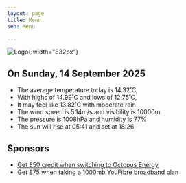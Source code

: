 ```yaml
---
layout: page
title: Menu
seo: Menu

---
```


![Logo](/images/logo.jpg){:width="832px"}

<!-- weather_marker starts -->
## On Sunday, 14 September 2025

- The average temperature today is 14.32˚C,
- With highs of 14.99˚C and lows of 12.75˚C,
- It may feel like 13.82˚C with moderate rain
- The wind speed is 5.14m/s and visibility is 10000m
- The pressure is 1008hPa and humidity is 77%
- The sun will rise at 05:41 and set at 18:26

<!-- weather_marker ends -->

## Sponsors

- [Get £50 credit when switching to Octopus Energy](https://bit.ly/3oD1nnS)
- [Get £75 when taking a 1000mb YouFibre broadband plan](https://aklam.io/91zWhU?)
